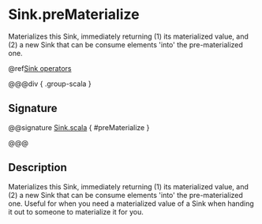 # Sink.preMaterialize

Materializes this Sink, immediately returning (1) its materialized value, and (2) a new Sink that can be consume elements 'into' the pre-materialized one.

@ref[Sink operators](../index.md#sink-operators)

@@@div { .group-scala }

## Signature

@@signature [Sink.scala]($akka$/akka-stream/src/main/scala/akka/stream/scaladsl/Sink.scala) { #preMaterialize }

@@@

## Description

Materializes this Sink, immediately returning (1) its materialized value, and (2) a new Sink that can be consume elements 'into' the pre-materialized one. Useful for when you need a materialized value of a Sink when handing it out to someone to materialize it for you.

